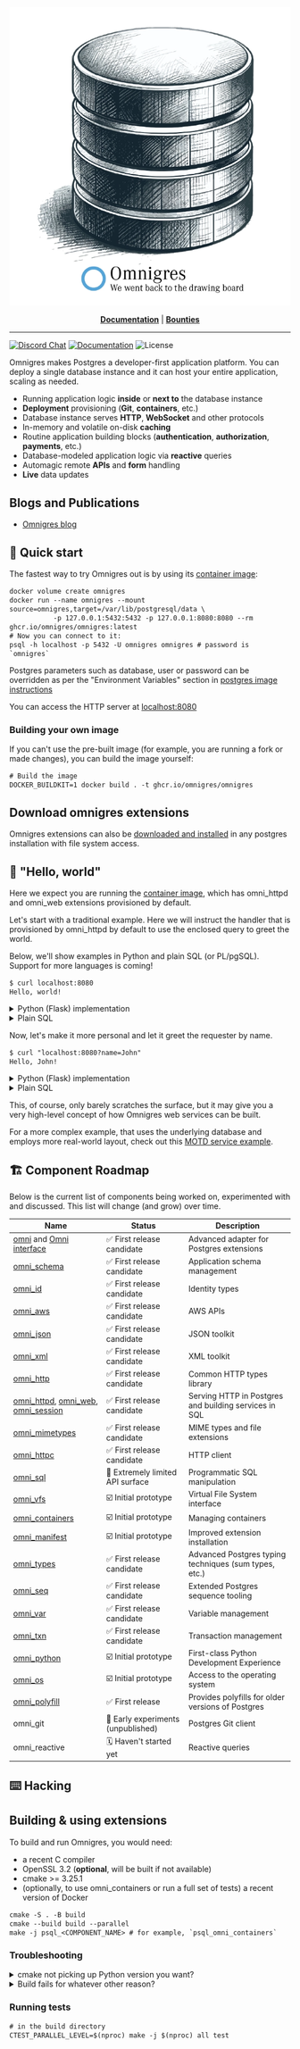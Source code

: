 <p align="center">
<img src="board.webp" alt="Omnigres: We want back to the drawing board">
</p>

<p align="center">
<a href="https://docs.omnigres.org"><b>Documentation</b></a> |
<a href="https://github.com/omnigres/omnigres/wiki/Bounties"><b>Bounties</b></a>
</p>

---

[![Discord Chat](https://img.shields.io/discord/1060568981725003789?label=Discord)][Discord]
[![Documentation](https://img.shields.io/badge/docs-ready-green)](https://docs.omnigres.org)
![License](https://img.shields.io/github/license/omnigres/omnigres)

Omnigres makes Postgres a developer-first application platform. You can deploy a single database instance and it can host your entire application, scaling as needed.

* Running application logic **inside** or **next to** the database instance
* **Deployment** provisioning (**Git**, **containers**, etc.)
* Database instance serves **HTTP**, **WebSocket** and other protocols
* In-memory and volatile on-disk **caching**
* Routine application building blocks (**authentication**, **authorization**, **payments**, etc.)
* Database-modeled application logic via **reactive** queries
* Automagic remote **APIs** and **form** handling
* **Live** data updates

## Blogs and Publications

* [Omnigres blog](https://blog.omnigres.com)

## :runner: Quick start

The fastest way to try Omnigres out is by using its [container image](https://github.com/omnigres/omnigres/pkgs/container/omnigres):

```shell
docker volume create omnigres
docker run --name omnigres --mount source=omnigres,target=/var/lib/postgresql/data \
           -p 127.0.0.1:5432:5432 -p 127.0.0.1:8080:8080 --rm ghcr.io/omnigres/omnigres:latest
# Now you can connect to it:
psql -h localhost -p 5432 -U omnigres omnigres # password is `omnigres`
```

Postgres parameters such as database, user or password can be overridden as per the
"Environment Variables" section in [postgres image instructions](https://hub.docker.com/_/postgres/)

You can access the HTTP server at [localhost:8080](http://localhost:8080)

### Building your own image

If you can't use the pre-built image (for example, you are running a fork or made changes), you can build the image yourself:

```shell
# Build the image
DOCKER_BUILDKIT=1 docker build . -t ghcr.io/omnigres/omnigres
```

## Download omnigres extensions

Omnigres extensions can also
be [downloaded and installed](https://docs.omnigres.org/omni_manifest/usage/#download-omnigres-extensions)
in any postgres installation with file system access.

## :wave: "Hello, world"

Here we expect you are running the [container image](#-runner--quick-start), which has
omni_httpd and omni_web extensions provisioned by default.

Let's start with a traditional example. Here we will instruct the handler that
is provisioned by omni_httpd by default to use the enclosed query to greet the
world.

Below, we'll show examples in Python and plain SQL (or PL/pgSQL). Support for
more languages is coming!

```shell
$ curl localhost:8080
Hello, world!
```

<details>
<summary>Python (Flask) implementation</summary>

```python
from omni_python import pg
from flask import Flask
from omni_http.omni_httpd import flask

app = Flask('myapp')


@app.route('/')
def hello():
    return "Hello, world!"


handle = pg(flask.Adapter(app))
```

To connect the endpoint:

```sql
update omni_httpd.handlers
set
    query =
        $$select handle(request.*) from request$$;
```

**NB**: Please note that you will need to
[follow Python setup steps](https://docs.omnigres.org/omni_python/intro/)
for the time being before our CLI tooling is ready.

</details>

<details>
<summary>Plain SQL</summary>

You can also achieve the same using plain SQL with very little setup.

```sql
update omni_httpd.handlers
set
    query =
        $$select omni_httpd.http_response('Hello, world!') from request$$;
```

</details>

Now, let's make it more personal and let it greet the requester by name.

```shell
$ curl "localhost:8080?name=John"
Hello, John!
```

<details>
<summary>Python (Flask) implementation</summary>

```python
from flask import request  # we need to access `request`


@app.route('/')
def hello():
    return f"Hello, {request.args.get('name', 'world')}!"
```

</details>

<details>
<summary>Plain SQL</summary>

```sql
update omni_httpd.handlers
set
    query =
        $$select omni_httpd.http_response('Hello, ' || 
                   coalesce(omni_web.param_get(request.query_string, 'name'), 'world') || '!')
          from request$$;
```

</details>

This, of course, only barely scratches the surface, but it may give you a very high-level concept
of how Omnigres web services can be built.

For a more complex example, that uses the underlying database and employs more real-world layout, check out
this [MOTD service example](https://docs.omnigres.org/examples/motd/).

## :building_construction: Component Roadmap

Below is the current list of components being worked on, experimented with and discussed. This list will change
(and grow) over time.

| Name                                                                                                                                        | Status                                       | Description                                           |
|---------------------------------------------------------------------------------------------------------------------------------------------|----------------------------------------------|-------------------------------------------------------|
| [omni](extensions/omni/README.md) and [Omni interface](omni/README.md)                                                                      | :white_check_mark: First release candidate   | Advanced adapter for Postgres extensions              |
| [omni_schema](extensions/omni_schema/README.md)                                                                                             | :white_check_mark: First release candidate   | Application schema management                         |
| [omni_id](extensions/omni_id/README.md)                                                                                                     | :white_check_mark: First release candidate   | Identity types                                        |
| [omni_aws](extensions/omni_aws/README.md)                                                                                                   | :white_check_mark: First release candidate   | AWS APIs                                              |
| [omni_json](extensions/omni_json/README.md)                                                                                                 | :white_check_mark: First release candidate   | JSON toolkit                                          |
| [omni_xml](extensions/omni_xml/README.md)                                                                                                   | :white_check_mark: First release candidate   | XML toolkit                                           |
| [omni_http](extensions/omni_http/README.md)                                                                                                 | :white_check_mark: First release candidate   | Common HTTP types library                             |
| [omni_httpd](extensions/omni_httpd/README.md), [omni_web](extensions/omni_web/README.md), [omni_session](extensions/omni_session/README.md) | :white_check_mark: First release candidate   | Serving HTTP in Postgres and building services in SQL |
| [omni_mimetypes](extensions/omni_mimetypes/README.md)                                                                                       | :white_check_mark: First release candidate   | MIME types and file extensions                        |
| [omni_httpc](extensions/omni_httpc/README.md)                                                                                               | :white_check_mark: First release candidate   | HTTP client                                           |
| [omni_sql](extensions/omni_sql/README.md)                                                                                                   | :construction: Extremely limited API surface | Programmatic SQL manipulation                         |
| [omni_vfs](extensions/omni_vfs/README.md)                                                                                                   | :ballot_box_with_check: Initial prototype    | Virtual File System interface                         |
| [omni_containers](extensions/omni_containers/README.md)                                                                                     | :ballot_box_with_check: Initial prototype    | Managing containers                                   |
| [omni_manifest](extensions/omni_manifest/README.md)                                                                                         | :ballot_box_with_check: Initial prototype    | Improved extension installation                       |
| [omni_types](extensions/omni_types/README.md)                                                                                               | :white_check_mark: First release candidate   | Advanced Postgres typing techniques (sum types, etc.) |
| [omni_seq](extensions/omni_seq/README.md)                                                                                                   | :white_check_mark: First release candidate   | Extended Postgres sequence tooling                    |
| [omni_var](extensions/omni_var/README.md)                                                                                                   | :white_check_mark: First release candidate   | Variable management                                   |
| [omni_txn](extensions/omni_txn/README.md)                                                                                                   | :white_check_mark: First release candidate   | Transaction management                                |
| [omni_python](extensions/omni_python/README.md)                                                                                             | :ballot_box_with_check: Initial prototype    | First-class Python Development Experience             |
| [omni_os](extensions/omni_os/README.md)                                                                                                     | :ballot_box_with_check: Initial prototype    | Access to the operating system                        |
| [omni_polyfill](extensions/omni_polyfill/README.md)                                                                                         | :white_check_mark: First release             | Provides polyfills for older versions of Postgres     |
| omni_git                                                                                                                                    | :lab_coat: Early experiments (unpublished)   | Postgres Git client                                   |
| omni_reactive                                                                                                                               | :spiral_calendar: Haven't started yet        | Reactive queries                                      |

## :keyboard: Hacking

## Building & using extensions

To build and run Omnigres, you would need:

* a recent C compiler
* OpenSSL 3.2 (**optional**, will be built if not available)
* cmake >= 3.25.1
* (optionally, to use omni_containers or run a full set of tests) a recent
  version of Docker

```shell
cmake -S . -B build
cmake --build build --parallel
make -j psql_<COMPONENT_NAME> # for example, `psql_omni_containers`
```

### Troubleshooting

<details>
<summary>cmake not picking up Python version you want?</summary>

To use a specific Python build use the cmake flag `Python3_EXECUTABLE`:

```
cmake -S . -B build -DPython3_EXECUTABLE=/path/to/python
```

</details>

<details>
<summary>Build fails for whatever other reason?</summary>

Remove `build` and `.pg` directories for a clean rebuild:

```
rm -rf .pg build
```

</details>

### Running tests

```shell
# in the build directory
CTEST_PARALLEL_LEVEL=$(nproc) make -j $(nproc) all test
```

[Discord]: https://discord.omnigr.es
